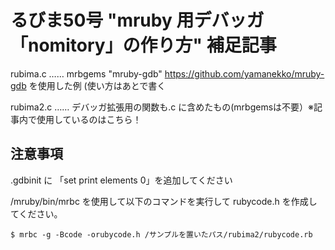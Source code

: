 # るびま50号 "mruby 用デバッガ「nomitory」の作り方" 補足記事

rubima.c …… mrbgems "mruby-gdb" https://github.com/yamanekko/mruby-gdb を使用した例 (使い方はあとで書く

rubima2.c …… デバッガ拡張用の関数も.c に含めたもの(mrbgemsは不要）※記事内で使用しているのはこちら！

## 注意事項
.gdbinit に 「set print elements 0」を追加してください

/mruby/bin/mrbc を使用して以下のコマンドを実行して rubycode.h を作成してください。

```shell
$ mrbc -g -Bcode -orubycode.h /サンプルを置いたパス/rubima2/rubycode.rb
```
